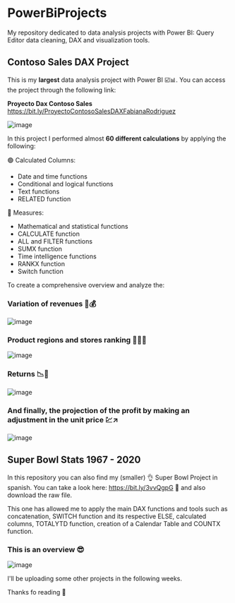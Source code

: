 # PowerBiProjects
My repository dedicated to data analysis projects with Power BI: Query Editor data cleaning, DAX and visualization tools.

## Contoso Sales DAX Project

This is my **largest** data analysis project with Power BI ☑️📊. You can access the project through the following link:



**Proyecto Dax Contoso Sales** https://bit.ly/ProyectoContosoSalesDAXFabianaRodriguez



![image](https://github.com/FabianaRod/PowerBiProjects/assets/155020943/0dfebb15-776b-4b57-9f41-1f170f72e906)



In this project I performed almost **60 different calculations** by applying the following:

🟢 Calculated Columns:
- Date and time functions
- Conditional and logical functions
- Text functions
- RELATED function

🔵 Measures:
- Mathematical and statistical functions
- CALCULATE function
- ALL and FILTER functions
- SUMX function
- Time intelligence functions
- RANKX function
- Switch function

To create a comprehensive overview and analyze the:

### **Variation of revenues** 💸💰



![image](https://github.com/FabianaRod/PowerBiProjects/assets/155020943/33b8992f-04d2-4347-943e-1e693e590dc7)



### **Product regions and stores ranking** 🥇🥈🥉




![image](https://github.com/FabianaRod/PowerBiProjects/assets/155020943/ab633e39-e8d5-4a31-8eb0-64c90cfd79fe)




### **Returns** 📉🧨




![image](https://github.com/FabianaRod/PowerBiProjects/assets/155020943/70a00b97-9c3f-4bcc-9591-295c95801354)




### And finally, the projection of the profit by making an adjustment in the unit price 💹↗️




![image](https://github.com/FabianaRod/PowerBiProjects/assets/155020943/1be14e1a-c832-411f-8f2b-3f064001b76e)







## Super Bowl Stats 1967 - 2020 

In this repository you can also find my (smaller) 👌 Super Bowl Project in spanish. You can take a look here: https://bit.ly/3vvQgpG 👀 and also download the raw file.

This one has allowed me to apply the main DAX functions and tools such as concatenation, SWITCH function and its respective ELSE, calculated columns, TOTALYTD function, creation of a Calendar Table and COUNTX function.



### This is an overview 😎



![image](https://github.com/FabianaRod/PowerBiProjects/assets/155020943/7b4232e3-39af-4bda-ae5e-a06317cb40c2)



I'll be uploading some other projects in the following weeks.

Thanks fo reading 💙

